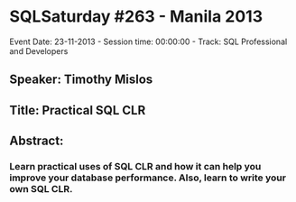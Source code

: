 # SQLSaturday #263 - Manila 2013
Event Date: 23-11-2013 - Session time: 00:00:00 - Track: SQL Professional and Developers
## Speaker: Timothy Mislos
## Title: Practical SQL CLR
## Abstract:
### Learn practical uses of SQL CLR and how it can help you improve your database performance. Also, learn to write your own SQL CLR.
